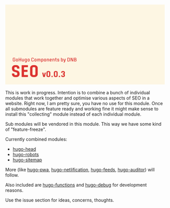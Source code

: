 ![](../../documentation/hugo-seo/header-card.png)

This is work in progress. Intention is to combine a bunch of individual modules that work together and optimise various aspects of SEO in a website. Right now, I am pretty sure, you have no use for this module. Once all submodules are feature ready and working fine it might make sense to install this "collecting" module instead of each individual module.

Sub modules will be vendored in this module. This way we have some kind of "feature-freeze".

Currently combined modules:

- [hugo-head](https://github.com/davidsneighbour/hugo-head)
- [hugo-robots](https://github.com/davidsneighbour/hugo-robots)
- [hugo-sitemap](https://github.com/davidsneighbour/hugo-sitemap)

More (like [hugo-pwa](https://github.com/davidsneighbour/hugo-pwa), [hugo-netlification](https://github.com/davidsneighbour/hugo-netlification), [hugo-feeds](https://github.com/davidsneighbour/hugo-feeds), [hugo-auditor](https://github.com/davidsneighbour/hugo-auditor)) will follow.

Also included are [hugo-functions](https://github.com/davidsneighbour/hugo-functions) and [hugo-debug](https://github.com/davidsneighbour/hugo-debug) for development reasons.

Use the issue section for ideas, concerns, thoughts.
